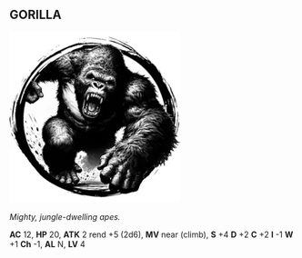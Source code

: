 ## GORILLA

![](images/gorilla.webp)

_Mighty, jungle-dwelling apes._

**AC** 12, **HP** 20, **ATK** 2 rend +5 (2d6), **MV** near (climb), **S** +4 **D** +2 **C** +2 **I** -1 **W** +1 **Ch** -1, **AL** N, **LV** 4


